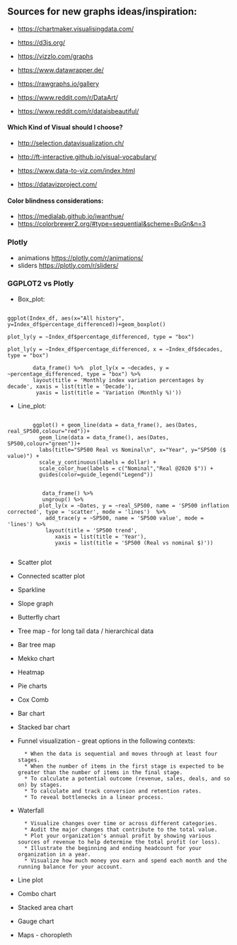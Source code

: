 

## Sources for new graphs ideas/inspiration:
* <https://chartmaker.visualisingdata.com/>

* <https://d3js.org/>
* <https://vizzlo.com/graphs>
* <https://www.datawrapper.de/>
* <https://rawgraphs.io/gallery>

* <https://www.reddit.com/r/DataArt/>
* <https://www.reddit.com/r/dataisbeautiful/>

#### Which Kind of Visual should I choose?

* <http://selection.datavisualization.ch/>
* http://ft-interactive.github.io/visual-vocabulary/

* <https://www.data-to-viz.com/index.html>
* <https://datavizproject.com/>

#### Color blindness considerations:
* <https://medialab.github.io/iwanthue/>
* <https://colorbrewer2.org/#type=sequential&scheme=BuGn&n=3>

### Plotly

* animations <https://plotly.com/r/animations/>
* sliders <https://plotly.com/r/sliders/>



### GGPLOT2 vs Plotly


* Box_plot:

```

ggplot(Index_df, aes(x="All history", y=Index_df$percentage_differenced))+geom_boxplot()

plot_ly(y = ~Index_df$percentage_differenced, type = "box")

plot_ly(y = ~Index_df$percentage_differenced, x = ~Index_df$decades, type = "box")

        data_frame() %>%  plot_ly(x = ~decades, y = ~percentage_differenced, type = "box") %>%   
        layout(title = 'Monthly index variation percentages by decade', xaxis = list(title = 'Decade'), 
         yaxis = list(title = 'Variation (Monthly %)'))

```


* Line_plot:

```

        ggplot() + geom_line(data = data_frame(), aes(Dates, real_SP500,colour="red"))+
          geom_line(data = data_frame(), aes(Dates, SP500,colour="green"))+
          labs(title="SP500 Real vs Nominal\n", x="Year", y="SP500 ($ value)") +
          scale_y_continuous(labels = dollar) +
          scale_color_hue(labels = c("Nominal","Real @2020 $")) +
          guides(color=guide_legend("Legend"))
          
          
           data_frame() %>% 
           ungroup() %>%
          plot_ly(x = ~Dates, y = ~real_SP500, name = 'SP500 inflation corrected', type = 'scatter', mode = 'lines')  %>% 
            add_trace(y = ~SP500, name = 'SP500 value', mode = 'lines') %>%   
            layout(title = 'SP500 trend',
               xaxis = list(title = 'Year'),
               yaxis = list(title = 'SP500 (Real vs nominal $)'))
          
```

* Scatter plot

* Connected scatter plot
* Sparkline

* Slope graph

* Butterfly chart
* Tree map - for long tail data / hierarchical data
* Bar tree map
* Mekko chart
* Heatmap
* Pie charts
* Cox Comb
* Bar chart
* Stacked bar chart

* Funnel visualization - great options in the following contexts:

        * When the data is sequential and moves through at least four stages.
        * When the number of items in the first stage is expected to be greater than the number of items in the final stage.
        * To calculate a potential outcome (revenue, sales, deals, and so on) by stages.
        * To calculate and track conversion and retention rates.
        * To reveal bottlenecks in a linear process.
* Waterfall

        * Visualize changes over time or across different categories.
        * Audit the major changes that contribute to the total value.
        * Plot your organization's annual profit by showing various sources of revenue to help determine the total profit (or loss).
        * Illustrate the beginning and ending headcount for your organization in a year.
        * Visualize how much money you earn and spend each month and the running balance for your account.

* Line plot
* Combo chart
* Stacked area chart

* Gauge chart
* Maps - choropleth 
